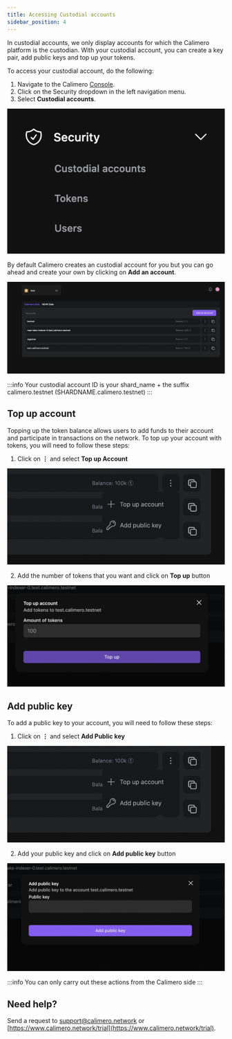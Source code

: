 ```yaml
---
title: Accessing Custodial accounts
sidebar_position: 4
---
```

 
In custodial accounts, we only display accounts for which the Calimero platform is the custodian. With your custodial account, you can create a key pair, add public keys and top up your tokens.

To access your custodial account, do the following:

1. Navigate to the Calimero [Console](https://app.calimero.network/dashboard).
2. Click on the Security dropdown in the left navigation menu.
3. Select **Custodial accounts**.

![](../../static/img/custodial.png)

By default Calimero creates an custodial account for you but you can go ahead and create your own by clicking on **Add an account**.

![](../../static/img/access_account.png)

:::info
Your custodial account ID is your shard_name + the suffix calimero.testnet (SHARDNAME.calimero.testnet)
:::

## Top up account

Topping up the token balance allows users to add funds to their account and participate in transactions on the network.  To top up your account with tokens, you will need to follow these steps:

1. Click on  **⋮** and select **Top up Account**

![](../../static/img/top_account.png)

2. Add the number of tokens that you want and click on **Top up** button

![](../../static/img/token_number.png)


## Add public key

To add a public key to your account, you will need to follow these steps:

1. Click on  **⋮** and select **Add Public key**

![](../../static/img/top_account.png)

2. Add your public key and click on **Add public key** button

![](../../static/img/public_key.png)


:::info
You can only carry out these actions from the Calimero side
:::


## Need help?
Send a request to [support@calimero.network](mailto:support@calimero.network) or [https://www.calimero.network/trial](https://www.calimero.network/trial).


